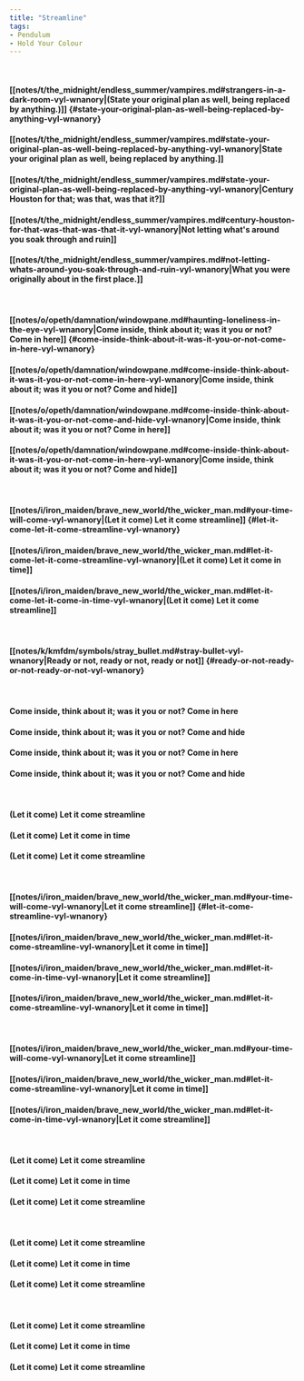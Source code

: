 ```yaml
---
title: "Streamline"
tags:
- Pendulum
- Hold Your Colour
---
```

&nbsp;
#### [[notes/t/the_midnight/endless_summer/vampires.md#strangers-in-a-dark-room-vyl-wnanory|(State your original plan as well, being replaced by anything.)]] {#state-your-original-plan-as-well-being-replaced-by-anything-vyl-wnanory}
#### [[notes/t/the_midnight/endless_summer/vampires.md#state-your-original-plan-as-well-being-replaced-by-anything-vyl-wnanory|State your original plan as well, being replaced by anything.]]
#### [[notes/t/the_midnight/endless_summer/vampires.md#state-your-original-plan-as-well-being-replaced-by-anything-vyl-wnanory|Century Houston for that; was that, was that it?]]
#### [[notes/t/the_midnight/endless_summer/vampires.md#century-houston-for-that-was-that-was-that-it-vyl-wnanory|Not letting what's around you soak through and ruin]]
#### [[notes/t/the_midnight/endless_summer/vampires.md#not-letting-whats-around-you-soak-through-and-ruin-vyl-wnanory|What you were originally about in the first place.]]
&nbsp;
#### [[notes/o/opeth/damnation/windowpane.md#haunting-loneliness-in-the-eye-vyl-wnanory|Come inside, think about it; was it you or not? Come in here]] {#come-inside-think-about-it-was-it-you-or-not-come-in-here-vyl-wnanory}
#### [[notes/o/opeth/damnation/windowpane.md#come-inside-think-about-it-was-it-you-or-not-come-in-here-vyl-wnanory|Come inside, think about it; was it you or not? Come and hide]]
#### [[notes/o/opeth/damnation/windowpane.md#come-inside-think-about-it-was-it-you-or-not-come-and-hide-vyl-wnanory|Come inside, think about it; was it you or not? Come in here]]
#### [[notes/o/opeth/damnation/windowpane.md#come-inside-think-about-it-was-it-you-or-not-come-in-here-vyl-wnanory|Come inside, think about it; was it you or not? Come and hide]]
&nbsp;
#### [[notes/i/iron_maiden/brave_new_world/the_wicker_man.md#your-time-will-come-vyl-wnanory|(Let it come) Let it come streamline]] {#let-it-come-let-it-come-streamline-vyl-wnanory}
#### [[notes/i/iron_maiden/brave_new_world/the_wicker_man.md#let-it-come-let-it-come-streamline-vyl-wnanory|(Let it come) Let it come in time]]
#### [[notes/i/iron_maiden/brave_new_world/the_wicker_man.md#let-it-come-let-it-come-in-time-vyl-wnanory|(Let it come) Let it come streamline]]
&nbsp;
#### [[notes/k/kmfdm/symbols/stray_bullet.md#stray-bullet-vyl-wnanory|Ready or not, ready or not, ready or not]] {#ready-or-not-ready-or-not-ready-or-not-vyl-wnanory}
&nbsp;
#### Come inside, think about it; was it you or not? Come in here
#### Come inside, think about it; was it you or not? Come and hide
#### Come inside, think about it; was it you or not? Come in here
#### Come inside, think about it; was it you or not? Come and hide
&nbsp;
#### (Let it come) Let it come streamline
#### (Let it come) Let it come in time
#### (Let it come) Let it come streamline
&nbsp;
#### [[notes/i/iron_maiden/brave_new_world/the_wicker_man.md#your-time-will-come-vyl-wnanory|Let it come streamline]] {#let-it-come-streamline-vyl-wnanory}
#### [[notes/i/iron_maiden/brave_new_world/the_wicker_man.md#let-it-come-streamline-vyl-wnanory|Let it come in time]]
#### [[notes/i/iron_maiden/brave_new_world/the_wicker_man.md#let-it-come-in-time-vyl-wnanory|Let it come streamline]]
#### [[notes/i/iron_maiden/brave_new_world/the_wicker_man.md#let-it-come-streamline-vyl-wnanory|Let it come in time]]
&nbsp;
#### [[notes/i/iron_maiden/brave_new_world/the_wicker_man.md#your-time-will-come-vyl-wnanory|Let it come streamline]]
#### [[notes/i/iron_maiden/brave_new_world/the_wicker_man.md#let-it-come-streamline-vyl-wnanory|Let it come in time]]
#### [[notes/i/iron_maiden/brave_new_world/the_wicker_man.md#let-it-come-in-time-vyl-wnanory|Let it come streamline]]
&nbsp;
#### (Let it come) Let it come streamline
#### (Let it come) Let it come in time
#### (Let it come) Let it come streamline
&nbsp;
#### (Let it come) Let it come streamline
#### (Let it come) Let it come in time
#### (Let it come) Let it come streamline
&nbsp;
#### (Let it come) Let it come streamline
#### (Let it come) Let it come in time
#### (Let it come) Let it come streamline
